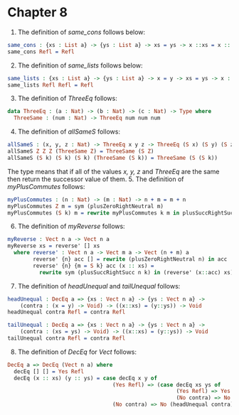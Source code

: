 # Chapter 8
1. The definition of *same_cons* follows below:
```idris
same_cons : {xs : List a} -> {ys : List a} -> xs = ys -> x ::xs = x :: ys
same_cons Refl = Refl
```
2. The definition of *same_lists* follows below:
```idris
same_lists : {xs : List a} -> {ys : List a} -> x = y -> xs = ys -> x :: xs = y :: ys
same_lists Refl Refl = Refl
```
3. The definition of *ThreeEq* follows:
```idris
data ThreeEq : (a : Nat) -> (b : Nat) -> (c : Nat) -> Type where
  ThreeSame : (num : Nat) -> ThreeEq num num num
```
4. The definition of *allSameS* follows:
```idris
allSameS : (x, y, z : Nat) -> ThreeEq x y z -> ThreeEq (S x) (S y) (S z)
allSameS Z Z Z (ThreeSame Z) = ThreeSame (S Z)
allSameS (S k) (S k) (S k) (ThreeSame (S k)) = ThreeSame (S (S k))
```
The type means that if all of the values *x, y, z* and *ThreeEq* are the
same then return the successor value of them.
5. The definition of *myPlusCommutes* follows:
```idris
myPlusCommutes : (n : Nat) -> (m : Nat) -> n + m = m + n
myPlusCommutes Z m = sym (plusZeroRightNeutral m)
myPlusCommutes (S k) m = rewrite myPlusCommutes k m in plusSuccRightSucc m k
```
6. The definition of *myReverse* follows:
```idris
myReverse : Vect n a -> Vect n a
myReverse xs = reverse' [] xs
  where reverse' : Vect n a -> Vect m a -> Vect (n + m) a
        reverse' {n} acc [] = rewrite (plusZeroRightNeutral n) in acc
        reverse' {n} {m = S k} acc (x :: xs) =
          rewrite sym (plusSuccRightSucc n k) in (reverse' (x::acc) xs)
```
7. The definition of *headUnequal* and *tailUnequal* follows:
```idris
headUnequal : DecEq a => {xs : Vect n a} -> {ys : Vect n a} ->
    (contra : (x = y) -> Void) -> ((x::xs) = (y::ys)) -> Void
headUnequal contra Refl = contra Refl

tailUnequal : DecEq a => {xs : Vect n a} -> {ys : Vect n a} ->
    (contra : (xs = ys) -> Void) -> ((x::xs) = (y::ys)) -> Void
tailUnequal contra Refl = contra Refl
```
8. The definition of *DecEq* for *Vect* follows:
```idris
DecEq a => DecEq (Vect n a) where
  decEq [] [] = Yes Refl
  decEq (x :: xs) (y :: ys) = case decEq x y of
                                 (Yes Refl) => (case decEq xs ys of
                                                     (Yes Refl) => Yes Refl
                                                     (No contra) => No (tailUnequal contra))
                                 (No contra) => No (headUnequal contra)
```
